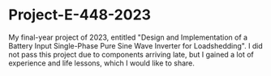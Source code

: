 # Project-E-448-2023
My final-year project of 2023, entitled "Design and Implementation of a Battery Input Single-Phase Pure Sine Wave Inverter for Loadshedding". I did not pass this project due to components arriving late, but I gained a lot of experience and life lessons, which I would like to share.
